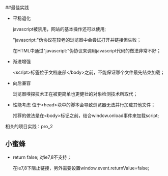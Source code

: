 ##最佳实践

- 平稳退化

  javascript被禁用，网站的基本操作还可以使用;

  "javascript:"伪协议在较老的浏览器中会尝试打开并链接但失败；

  在HTML中通过"javascript:"伪协议来调用javascript代码的做法非常不好；

- 渐进增强

  \<script\>标签位于文档底部\</body\>之前，不能保证哪个文件最先结束加载；
- 向后兼容

  浏览器嗅探技术正在被更简单也更健壮的对象检测技术所取代；
- 性能考虑
  位于\<head\>块中的脚本会导致浏览器无法并行加载其他文件；

  推荐的做法是在\<body\>标记之前，结合window.onload事件来加载script;


相关的项目实践：pro_2

## 小蜜蜂

- return false; 对ie7,8不支持；

  在ie7,8下阻止链接，另外需要设置window.event.returnValue=false;
